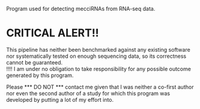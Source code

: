 Program used for detecting mecciRNAs from RNA-seq data.
# CRITICAL ALERT!!
This pipeline has neither been benchmarked against any existing software nor systematically tested on enough sequencing data, so its correctness cannot be guaranteed.  
!!!! I am under no obligation to take responsibility for any possible outcome generated by this program.

Please *** DO NOT *** contact me given that I was neither a co-first author nor even the second author of a study for which this program was developed by putting a lot of my effort into. 
